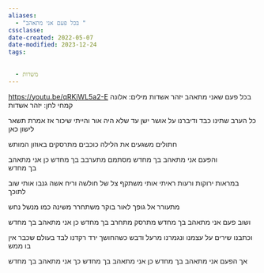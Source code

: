 ```yaml
---
aliases:
  - "בכל פעם אני מתאהב "
cssclasse: 
date-created: 2022-05-07
date-modified: 2023-12-24
tags:
  
  
  - משרות
---
```


 https://youtu.be/qRKjWL5a2-E
בכל פעם שאני מתאהב
יזהר אשדות
מילים: אלונה קמחי
לחן: יזהר אשדות

כל הערב שתינו כבד
ודיברנו על אושר ישן
עד שלא היה אור
והייתי שיכור
אז אמרת תשאר לישון כאן

חתולים משגעים את הלילה
כוכבים מתרסקים באוזון המותש

והפעם אני מתאהב
בך מחדש
מסתמם מתערבב
בך מחדש
כן אני מתאהב  
בך מחדש

במראות ירוקות ורעות
ראיתי אותי משתקף
צל של חולשה
וריח אשה
גנבו אותי שוב לתוכך

מתעורר אל גופך לאור בוקר
משתחרר משינה כמו מנשל נחש

ושוב פעם אני מתאהב
בך מחדש
מתרסק מתחרב
בך מחדש
כן אני מתאהב
בך מחדש

וכתבנו שירים על עצמנו
ונגמרנו מרעל ודבש
כשהחושך ירד
רקדנו לבד
בעולם שכבר אין בו ממש

אך הפעם אני מתאהב
בך מחדש
כן אני מתאהב
בך מחדש
כך אני מתאהב
בך מחדש
